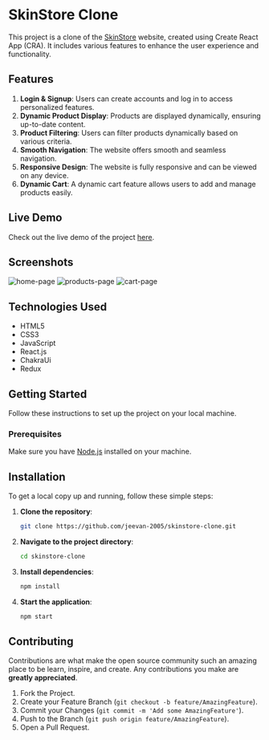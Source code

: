 # SkinStore Clone

This project is a clone of the [SkinStore](https://www.skinstore.com/) website, created using Create React App (CRA). It includes various features to enhance the user experience and functionality.

## Features

1. **Login & Signup**: Users can create accounts and log in to access personalized features.
2. **Dynamic Product Display**: Products are displayed dynamically, ensuring up-to-date content.
3. **Product Filtering**: Users can filter products dynamically based on various criteria.
4. **Smooth Navigation**: The website offers smooth and seamless navigation.
5. **Responsive Design**: The website is fully responsive and can be viewed on any device.
6. **Dynamic Cart**: A dynamic cart feature allows users to add and manage products easily.

## Live Demo

Check out the live demo of the project [here](https://skinstore-clone-fawn.vercel.app/).

## Screenshots

![home-page](https://github.com/user-attachments/assets/0f492e72-20fe-45aa-ba94-c32187904a0e)
![products-page](https://github.com/user-attachments/assets/dfa4e1b1-6032-49f0-915f-acd0a3df74fe)
![cart-page](https://github.com/user-attachments/assets/1fad84d2-eb76-4a7a-8aad-e9ab83517a92)
## Technologies Used

* HTML5
* CSS3
* JavaScript
* React.js
* ChakraUi
* Redux

## Getting Started

Follow these instructions to set up the project on your local machine.

### Prerequisites

Make sure you have [Node.js](https://nodejs.org/) installed on your machine.

## Installation

To get a local copy up and running, follow these simple steps:

1. **Clone the repository**:
    ```sh
    git clone https://github.com/jeevan-2005/skinstore-clone.git
    ```
2. **Navigate to the project directory**:
    ```sh
    cd skinstore-clone
    ```
3. **Install dependencies**:
    ```sh
    npm install
    ```
4. **Start the application**:
    ```sh
    npm start
    ```

## Contributing

Contributions are what make the open source community such an amazing place to be learn, inspire, and create. Any contributions you make are **greatly appreciated**.

1. Fork the Project.
2. Create your Feature Branch (`git checkout -b feature/AmazingFeature`).
3. Commit your Changes (`git commit -m 'Add some AmazingFeature'`).
4. Push to the Branch (`git push origin feature/AmazingFeature`).
5. Open a Pull Request.
